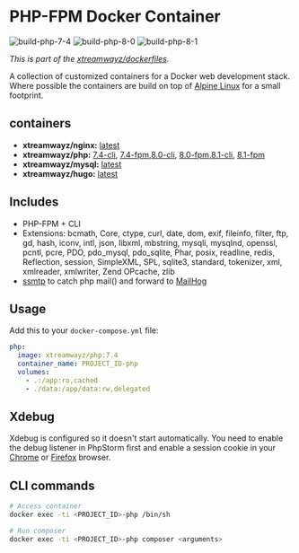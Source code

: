 # PHP-FPM Docker Container

![build-php-7-4](https://github.com/xtreamwayz/dockerfiles/workflows/build-php-7-4/badge.svg)
![build-php-8-0](https://github.com/xtreamwayz/dockerfiles/workflows/build-php-8-0/badge.svg)
![build-php-8-1](https://github.com/xtreamwayz/dockerfiles/workflows/build-php-8-1/badge.svg)

_This is part of the [xtreamwayz/dockerfiles](https://github.com/xtreamwayz/dockerfiles)._

A collection of customized containers for a Docker web development stack. Where possible the containers are build on top of [Alpine Linux](http://alpinelinux.org/) for a small footprint.

## containers

- **xtreamwayz/nginx:** [latest](https://github.com/xtreamwayz/dockerfiles/blob/master/nginx/latest.dockerfile)
- **xtreamwayz/php:** [7.4-cli](https://github.com/xtreamwayz/dockerfiles/blob/master/php/7.4-cli.dockerfile), [7.4-fpm](https://github.com/xtreamwayz/dockerfiles/blob/master/php/7.4-fpm.dockerfile),[8.0-cli](https://github.com/xtreamwayz/dockerfiles/blob/master/php/8.0-cli.dockerfile), [8.0-fpm](https://github.com/xtreamwayz/dockerfiles/blob/master/php/8.0-fpm.dockerfile),[8.1-cli](https://github.com/xtreamwayz/dockerfiles/blob/master/php/8.1-cli.dockerfile), [8.1-fpm](https://github.com/xtreamwayz/dockerfiles/blob/master/php/8.1-fpm.dockerfile)
- **xtreamwayz/mysql:** [latest](https://github.com/xtreamwayz/dockerfiles/blob/master/mysql/latest.dockerfile)
- **xtreamwayz/hugo:** [latest](https://github.com/xtreamwayz/dockerfiles/blob/master/hugo/latest.dockerfile)

## Includes

- PHP-FPM + CLI
- Extensions: bcmath, Core, ctype, curl, date, dom, exif, fileinfo, filter, ftp, gd, hash, iconv, intl, json, libxml, mbstring, mysqli, mysqlnd, openssl, pcntl, pcre, PDO, pdo_mysql, pdo_sqlite, Phar, posix, readline, redis, Reflection, session, SimpleXML, SPL, sqlite3, standard, tokenizer, xml, xmlreader, xmlwriter, Zend OPcache, zlib
- [ssmtp](http://linux.die.net/man/8/ssmtp) to catch php mail() and forward to [MailHog](https://github.com/mailhog/MailHog)

## Usage

Add this to your `docker-compose.yml` file:

```yaml
php:
  image: xtreamwayz/php:7.4
  container_name: PROJECT_ID-php
  volumes:
    - .:/app:ro,cached
    - ./data:/app/data:rw,delegated
```

## Xdebug

Xdebug is configured so it doesn't start automatically. You need to enable the debug listener in PhpStorm first and enable a session cookie in your [Chrome](https://chrome.google.com/webstore/detail/xdebug-helper/eadndfjplgieldjbigjakmdgkmoaaaoc) or [Firefox](https://chrome.google.com/extensions/detail/eadndfjplgieldjbigjakmdgkmoaaaoc) browser.

## CLI commands

```bash
# Access container
docker exec -ti <PROJECT_ID>-php /bin/sh

# Run composer
docker exec -ti <PROJECT_ID>-php composer <arguments>
```
